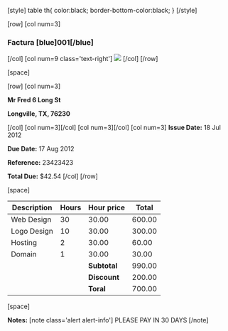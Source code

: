 [style]
table th{
	color:black;
    border-bottom-color:black;
}
[/style]

[row]
[col num=3]
### Factura [blue]001[/blue]
[/col]
[col num=9 class='text-right']
![](http://monchovarela.es/demos/factura/assets/img/logo2.jpg)
[/col]
[/row]

[space]

[row]
[col num=3]

**Mr Fred 6 Long St**

**Longville, TX, 76230**

[/col]
[col num=3][/col]
[col num=3][/col]
[col num=3]
**Issue Date:** 18 Jul 2012

**Due Date:** 17 Aug 2012

**Reference:** 23423423

**Total Due:** $42.54
[/col]
[/row]

[space]

| Description  | Hours  | Hour price  |  Total  |
| ------------ | ------ | ----------- | ------- |
| Web Design   |   30   |   30.00     |  600.00 |
| Logo Design  |   10   |   30.00     |  300.00 |
| Hosting      |   2    |   30.00     |  60.00  |
| Domain       |   1    |   30.00     |  30.00  |
|              |        |**Subtotal** |  990.00 |
|              |        |**Discount** |  200.00 |
|              |        |**Toral**    |  700.00 |


[space]

**Notes:**
[note class='alert alert-info']
PLEASE PAY IN 30 DAYS
[/note]





